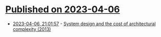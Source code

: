 # [Published on 2023-04-06](index.md)

* [2023-04-06, 21:01:57](https://lobste.rs/s/bxbwcp/system_design_cost_architectural) - [System design and the cost of architectural complexity (2013)](https://dspace.mit.edu/handle/1721.1/79551)
